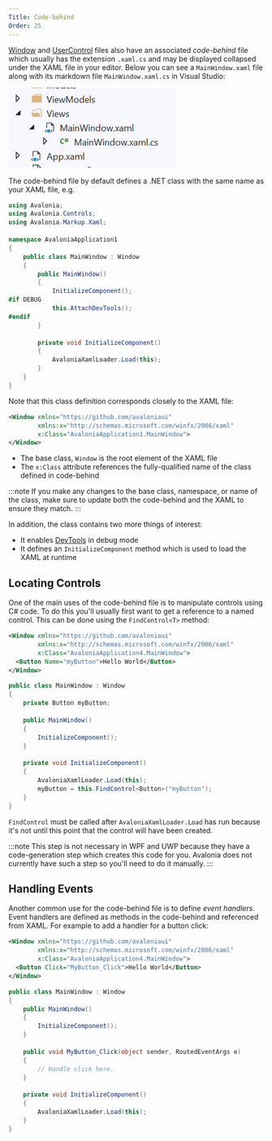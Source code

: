 ```yaml
---
Title: Code-behind
Order: 25
---
```


[Window](/docs/window) and [UserControl](/docs/usercontrol) files also have an associated
_code-behind_ file which usually has the extension `.xaml.cs` and may be displayed collapsed under
the XAML file in your editor. Below you can see a `MainWindow.xaml` file along with its markdown
file `MainWindow.xaml.cs` in Visual Studio:

![Code-behind in Visual Studio](images/codebehind-vs.png)

The code-behind file by default defines a .NET class with the same name as your XAML file, e.g.

```csharp
using Avalonia;
using Avalonia.Controls;
using Avalonia.Markup.Xaml;

namespace AvaloniaApplication1
{
    public class MainWindow : Window
    {
        public MainWindow()
        {
            InitializeComponent();
#if DEBUG
            this.AttachDevTools();
#endif
        }

        private void InitializeComponent()
        {
            AvaloniaXamlLoader.Load(this);
        }
    }
}

```

Note that this class definition corresponds closely to the XAML file:

```xml
<Window xmlns="https://github.com/avaloniaui"
        xmlns:x="http://schemas.microsoft.com/winfx/2006/xaml"
        x:Class="AvaloniaApplication1.MainWindow">
</Window>
```

- The base class, `Window` is the root element of the XAML file
- The `x:Class` attribute references the fully-qualified name of the class defined in code-behind

:::note
If you make any changes to the base class, namespace, or name of the class, make sure to update both
the code-behind and the XAML to ensure they match.
:::

In addition, the class contains two more things of interest:

- It enables [DevTools](/docs/quickstart/devtools) in debug mode
- It defines an `InitializeComponent` method which is used to load the XAML at runtime

## Locating Controls

One of the main uses of the code-behind file is to manipulate controls using C# code. To do this
you'll usually first want to get a reference to a named control. This can be done using the
`FindControl<T>` method:

```xml
<Window xmlns="https://github.com/avaloniaui"
        xmlns:x="http://schemas.microsoft.com/winfx/2006/xaml"
        x:Class="AvaloniaApplication4.MainWindow">
  <Button Name="myButton">Hello World</Button>
</Window>
```

```csharp
public class MainWindow : Window
{
    private Button myButton;

    public MainWindow()
    {
        InitializeComponent();
    }

    private void InitializeComponent()
    {
        AvaloniaXamlLoader.Load(this);
        myButton = this.FindControl<Button>("myButton");
    }
}
```

`FindControl` must be called after `AvaloniaXamlLoader.Load` has run because it's not until this
point that the control will have been created.

:::note
This step is not necessary in WPF and UWP because they have a code-generation step which creates
this code for you. Avalonia does not currently have such a step so you'll need to do it manually.
:::

## Handling Events

Another common use for the code-behind file is to define _event handlers_. Event handlers are
defined as methods in the code-behind and referenced from XAML. For example to add a handler for
a button click:

```xml
<Window xmlns="https://github.com/avaloniaui"
        xmlns:x="http://schemas.microsoft.com/winfx/2006/xaml"
        x:Class="AvaloniaApplication4.MainWindow">
  <Button Click="MyButton_Click">Hello World</Button>
</Window>
```

```csharp
public class MainWindow : Window
{
    public MainWindow()
    {
        InitializeComponent();
    }

    public void MyButton_Click(object sender, RoutedEventArgs e)
    {
        // Handle click here.
    }

    private void InitializeComponent()
    {
        AvaloniaXamlLoader.Load(this);
    }
}
```
